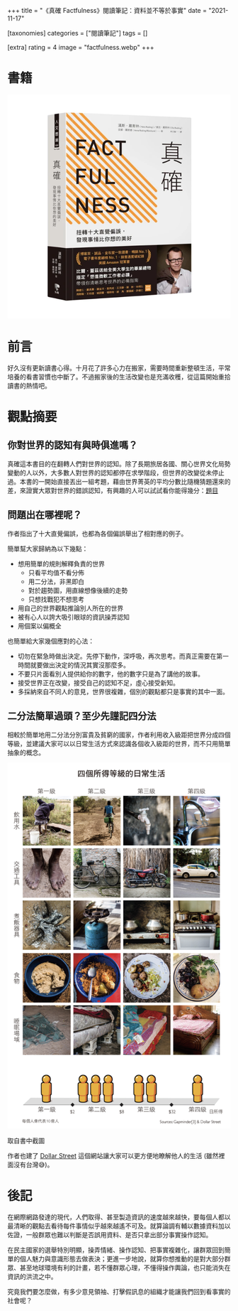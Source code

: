 +++
title = "《真確 Factfulness》閱讀筆記：資料並不等於事實"
date = "2021-11-17"

[taxonomies]
categories = ["閱讀筆記"]
tags = []

[extra]
rating = 4
image = "factfulness.webp"
+++

# 書籍

![](factfulness.webp)

# 前言

好久沒有更新讀書心得。十月花了許多心力在搬家，需要時間重新整頓生活，平常培養的看書習慣也中斷了。不過搬家後的生活改變也是充滿收穫，從這篇開始重拾讀書的熱情吧。

# 觀點摘要

## 你對世界的認知有與時俱進嗎？

真確這本書目的在翻轉人們對世界的認知。除了長期旅居各國、關心世界文化局勢變動的人以外，大多數人對世界的認知都停在求學階段，但世界的改變從未停止過。本書的一開始直接丟出一組考題，藉由世界菁英的平均分數比隨機猜題還來的差，來證實大眾對世界的錯誤認知，有興趣的人可以試試看你能得幾分：[題目](https://upgrader.gapminder.org/)

## 問題出在哪裡呢？
作者指出了十大直覺偏誤，也都為各個偏誤舉出了相對應的例子。

簡單幫大家歸納為以下幾點：
* 想用簡單的規則解釋負責的世界
  * 只看平均值不看分佈
  * 用二分法，非黑即白
  * 對於趨勢圖，用直線想像後續的走勢
  * 只想找戰犯不想思考
* 用自己的世界觀點推論別人所在的世界
* 被有心人以誇大吸引眼球的資訊操弄認知
* 用個案以偏概全

也簡單給大家幾個應對的心法：
* 切勿在緊急時做出決定。先停下動作，深呼吸，再次思考。而真正需要在第一時間就要做出決定的情況其實沒那麼多。
* 不要只片面看別人提供給你的數字，他的數字只是為了講他的故事。
* 接受世界正在改變，接受自己的認知不足，虛心接受新知。
* 多採納來自不同人的意見，世界很複雜，個別的觀點都只是事實的其中一面。

## 二分法簡單過頭？至少先謹記四分法
相較於簡單地用二分法分別富貴及貧窮的國家，作者利用收入級距把世界分成四個等級，並建議大家可以以日常生活方式來認識各個收入級距的世界，而不只用簡單抽象的概念。

![](4-income-level.png)
<p class="image-caption">取自書中截圖</p>

作者也建了 [Dollar Street](https://www.gapminder.org/dollar-street) 這個網站讓大家可以更方便地瞭解他人的生活 (雖然裡面沒有台灣😅)。

# 後記

在網際網路發達的現代，人們取得、甚至製造資訊的速度越來越快，要每個人都以最清晰的觀點去看待每件事情似乎越來越遙不可及。就算論調有輔以數據資料加以佐證，一般群眾也難以判斷是否誤用資料、是否只拿出部分事實操作認知。

在民主國家的選舉特別明顯，操弄情緒、操作認知、把事實複雜化，讓群眾回到簡單的個人魅力與意識形態去做表決；更進一步地說，就算你想推動的是對大部分群眾、甚至地球環境有利的計畫，若不懂群眾心理，不懂得操作輿論，也只能消失在資訊的洪流之中。

究竟我們要怎麼做，有多少意見領袖、打擊假訊息的組織才能讓我們回到看事實的社會呢？

